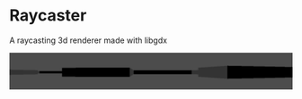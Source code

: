 # Raycaster
A raycasting 3d renderer made with libgdx

![image showing off raycasting](GithubRes/Images/example.png)